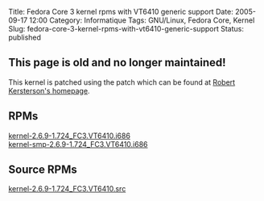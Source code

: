 Title: Fedora Core 3 kernel rpms with VT6410 generic support
Date: 2005-09-17 12:00
Category: Informatique
Tags: GNU/Linux, Fedora Core, Kernel
Slug: fedora-core-3-kernel-rpms-with-vt6410-generic-support
Status: published

This page is old and no longer maintained!
------------------------------------------

This kernel is patched using the patch which can be found at [Robert
Kersterson's homepage](http://robertk.com/source/).

RPMs
----

[kernel-2.6.9-1.724\_FC3.VT6410.i686](files/kernel-2.6.9-1.724_FC3.VT6410.i686.rpm)  
[kernel-smp-2.6.9-1.724\_FC3.VT6410.i686](files/kernel-smp-2.6.9-1.724_FC3.VT6410.i686.rpm)

Source RPMs
-----------

[kernel-2.6.9-1.724\_FC3.VT6410.src](files/kernel-2.6.9-1.724_FC3.VT6410.src.rpm)
